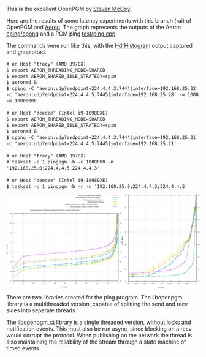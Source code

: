 This is the excellent OpenPGM by [Steven McCoy](https://github.com/steve-o).

Here are the results of some latency experiments with this branch (rai) of
OpenPGM and [Aeron](https://github.com/real-logic/aeron).  The graph represents
the outputs of the Aeron
[cping/cpong](https://github.com/raitechnology/aeron/blob/master/aeron-samples/src/main/c/cping.c)
and a PGM ping [test/ping.cpp](test/ping.cpp).

The commands were run like this, with the
[HdrHistogram](https://github.com/raitechnology/HdrHistogram_c) output captured
and gnuplotted.

```console
# on Host "tracy" (AMD 3970X)
$ export AERON_THREADING_MODE=SHARED
$ export AERON_SHARED_IDLE_STRATEGY=spin
$ aeronmd &
$ cping -C 'aeron:udp?endpoint=224.4.4.3:7444|interface=192.168.25.22' -c 'aeron:udp?endpoint=224.4.4.5:7445|interface=192.168.25.28' -w 1000 -m 10000000

# on Host "deedee" (Intel i9-10980XE)
$ export AERON_THREADING_MODE=SHARED
$ export AERON_SHARED_IDLE_STRATEGY=spin
$ aeronmd &
$ cpong -C 'aeron:udp?endpoint=224.4.4.3:7444|interface=192.168.25.21' -c 'aeron:udp?endpoint=224.4.4.5:7445|interface=192.168.25.21'

# on Host "tracy" (AMD 3970X)
# taskset -c 1 pingpgm -b -c 1000000 -n '192.168.25.0;224.4.4.5;224.4.4.3'

# on Host "deedee" (Intel i9-10980XE)
$ taskset -c 1 pingpgm -b -r -n '192.168.25.0;224.4.4.3;224.4.4.5'
```

![ping](ping.svg)

There are two libraries created for the ping program.  The libopenpgm library
is a multithreaded version, capable of splitting the send and recv sides
into separate threads.

The libopenpgm_st library is a single threaded version, without locks and
notification events.  This must also be run async, since blocking on a recv
would corrupt the protocol.  When publishing on the network the thread is also
maintaining the reliability of the stream through a state machine of timed
events.
